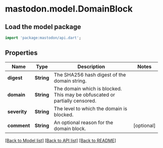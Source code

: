 # mastodon.model.DomainBlock

## Load the model package
```dart
import 'package:mastodon/api.dart';
```

## Properties
Name | Type | Description | Notes
------------ | ------------- | ------------- | -------------
**digest** | **String** | The SHA256 hash digest of the domain string. | 
**domain** | **String** | The domain which is blocked. This may be obfuscated or partially censored. | 
**severity** | **String** | The level to which the domain is blocked. | 
**comment** | **String** | An optional reason for the domain block. | [optional] 

[[Back to Model list]](../README.md#documentation-for-models) [[Back to API list]](../README.md#documentation-for-api-endpoints) [[Back to README]](../README.md)


